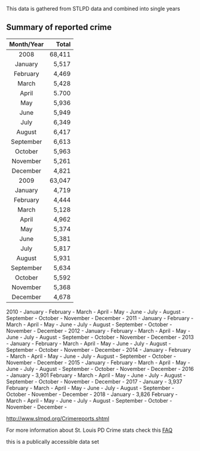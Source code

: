 
This data is gathered from STLPD data and combined into single years

## Summary of reported crime

| Month/Year | Total  |  
|:----------:|-------:|
|2008        |  68,411|
|January     |   5,517|
|February    |   4,469|
|March       |   5,428|
|April       |   5.700|
|May         |   5,936|
|June        |   5,949|
|July        |   6,349|
|August      |   6,417|
|September   |   6,613|
|October     |   5,963|
|November    |   5,261|
|December    |   4,821|
|2009        |  63,047|
|January     |   4,719|
|February    |   4,444|
|March       |   5,128|
|April       |   4,962|
|May         |   5,374|
|June        |   5,381|
|July        |   5,817|
|August      |   5,931|
|September   |   5,634|
|October     |   5,592|
|November    |   5,368|
|December    |   4,678|

2010 -
     January   -
     February  -
     March     -
     April     -
     May       -
     June      -
     July      -
     August    -
     September -
     October   -
     November  -
     December  -
2011 -
     January   -
     February  -
     March     -
     April     -
     May       -
     June      -
     July      -
     August    -
     September -
     October   -
     November  -
     December  -
2012 -
     January   -
     February  -
     March     -
     April     -
     May       -
     June      -
     July      -
     August    -
     September -
     October   -
     November  -
     December  -
2013 -
     January   -
     February  -
     March     -
     April     -
     May       -
     June      -
     July      -
     August    -
     September -
     October   -
     November  -
     December  -
2014 -
     January   -
     February  -
     March     -
     April     -
     May       -
     June      -
     July      -
     August    -
     September -
     October   -
     November  -
     December  -
2015 - 
     January   -
     February  -
     March     -
     April     -
     May       -
     June      -
     July      -
     August    -
     September -
     October   -
     November  -
     December  -
2016 - 
     January   - 3,901
     February  -
     March     -
     April     -
     May       -
     June      -
     July      -
     August    -
     September -
     October   -
     November  -
     December  -
2017 - 
     January   - 3,937
     February  -
     March     -
     April     -
     May       -
     June      -
     July      -
     August    -
     September -
     October   -
     November  -
     December  -
2018 - 
     January   - 3,826
     February  -
     March     -
     April     -
     May       -
     June      -
     July      -
     August    -
     September -
     October   -
     November  -
     December  -

http://www.slmpd.org/Crimereports.shtml

For more information about St. Louis PD Crime stats check this [FAQ](http://www.slmpd.org/Crime/CrimeDataFrequentlyAskedQuestions.pdf)

this is a publically accessible data set 

